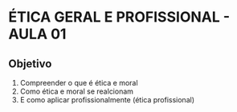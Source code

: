 # ÉTICA GERAL E PROFISSIONAL - AULA 01

## Objetivo

1. Compreender o que é ética e moral
2. Como ética e moral se realcionam
3. E como aplicar profissionalmente (ética profissional)